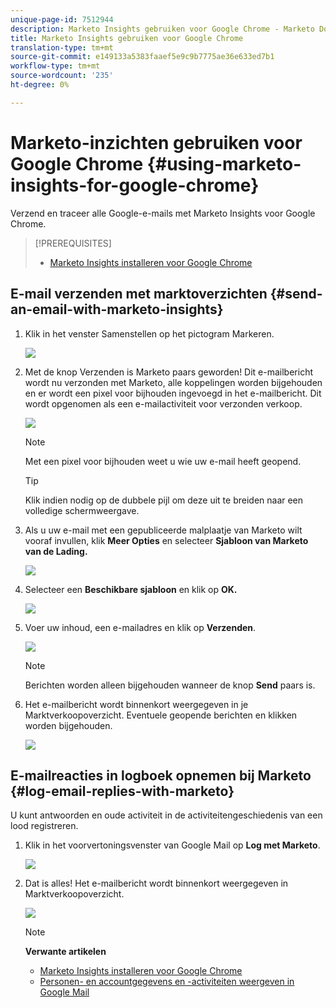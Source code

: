 ```yaml
---
unique-page-id: 7512944
description: Marketo Insights gebruiken voor Google Chrome - Marketo Docs - Productdocumentatie
title: Marketo Insights gebruiken voor Google Chrome
translation-type: tm+mt
source-git-commit: e149133a5383faaef5e9c9b7775ae36e633ed7b1
workflow-type: tm+mt
source-wordcount: '235'
ht-degree: 0%

---
```



# Marketo-inzichten gebruiken voor Google Chrome {#using-marketo-insights-for-google-chrome}

Verzend en traceer alle Google-e-mails met Marketo Insights voor Google Chrome.

>[!PREREQUISITES]
>
>* [Marketo Insights installeren voor Google Chrome](install-marketo-insights-for-google-chrome.md)

>



## E-mail verzenden met marktoverzichten {#send-an-email-with-marketo-insights}

1. Klik in het venster Samenstellen op het pictogram Markeren.

   ![](assets/image2015-10-5-14-3a57-3a53.png)

1. Met de knop Verzenden is Marketo paars geworden! Dit e-mailbericht wordt nu verzonden met Marketo, alle koppelingen worden bijgehouden en er wordt een pixel voor bijhouden ingevoegd in het e-mailbericht. Dit wordt opgenomen als een e-mailactiviteit voor verzonden verkoop.

   ![](assets/image2015-10-5-15-3a2-3a21.png)

   >[!NOTE]
   >
   >Met een pixel voor bijhouden weet u wie uw e-mail heeft geopend.

   >[!TIP]
   >
   >Klik indien nodig op de dubbele pijl om deze uit te breiden naar een volledige schermweergave.

1. Als u uw e-mail met een gepubliceerde malplaatje van Marketo wilt vooraf invullen, klik **Meer Opties** en selecteer **Sjabloon van Marketo van de Lading.**

   ![](assets/image2015-10-5-15-3a6-3a50.png)

1. Selecteer een **Beschikbare sjabloon** en klik op **OK.**

   ![](assets/image2015-10-5-15-3a11-3a44.png)

1. Voer uw inhoud, een e-mailadres en klik op **Verzenden**.

   ![](assets/image2015-10-6-14-3a37-3a32.png)

   >[!NOTE]
   >
   >Berichten worden alleen bijgehouden wanneer de knop **Send** paars is.

1. Het e-mailbericht wordt binnenkort weergegeven in je Marktverkoopoverzicht. Eventuele geopende berichten en klikken worden bijgehouden.

   ![](assets/image2015-4-23-16-3a59-3a43.png)

## E-mailreacties in logboek opnemen bij Marketo {#log-email-replies-with-marketo}

U kunt antwoorden en oude activiteit in de activiteitengeschiedenis van een lood registreren.

1. Klik in het voorvertoningsvenster van Google Mail op **Log met Marketo**.

   ![](assets/image2015-4-23-17-3a0-3a42.png)

1. Dat is alles! Het e-mailbericht wordt binnenkort weergegeven in Marktverkoopoverzicht.

   ![](assets/image2015-4-23-17-3a1-3a26.png)

   >[!NOTE]
   >
   >**Verwante artikelen**
   >
   >    
   >    
   >    * [Marketo Insights installeren voor Google Chrome](install-marketo-insights-for-google-chrome.md)
   >    * [Personen- en accountgegevens en -activiteiten weergeven in Google Mail](view-person-and-account-information-and-activities-in-google-mail.md)


